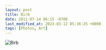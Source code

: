 ```yaml
---
layout: post
title: Birb
date: 2011-07-14 06:15 -0700
last_modified_at: 2023-03-12 05:36:25 +0000
tags: [Photos, Art]
---
```


![Birb](//i.chenna.me/photos/prod/2011-07-14_06_15_57.jpg)
